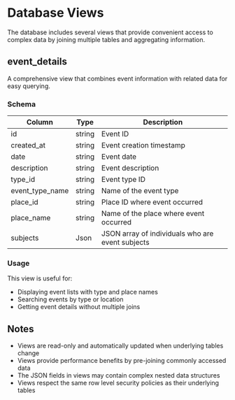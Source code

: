 # Database Views

The database includes several views that provide convenient access to complex data by joining multiple tables and aggregating information.

## event_details

A comprehensive view that combines event information with related data for easy querying.

### Schema

| Column          | Type   | Description                                      |
| --------------- | ------ | ------------------------------------------------ |
| id              | string | Event ID                                         |
| created_at      | string | Event creation timestamp                         |
| date            | string | Event date                                       |
| description     | string | Event description                                |
| type_id         | string | Event type ID                                    |
| event_type_name | string | Name of the event type                           |
| place_id        | string | Place ID where event occurred                    |
| place_name      | string | Name of the place where event occurred           |
| subjects        | Json   | JSON array of individuals who are event subjects |

### Usage

This view is useful for:

- Displaying event lists with type and place names
- Searching events by type or location
- Getting event details without multiple joins

## Notes

- Views are read-only and automatically updated when underlying tables change
- Views provide performance benefits by pre-joining commonly accessed data
- The JSON fields in views may contain complex nested data structures
- Views respect the same row level security policies as their underlying tables

